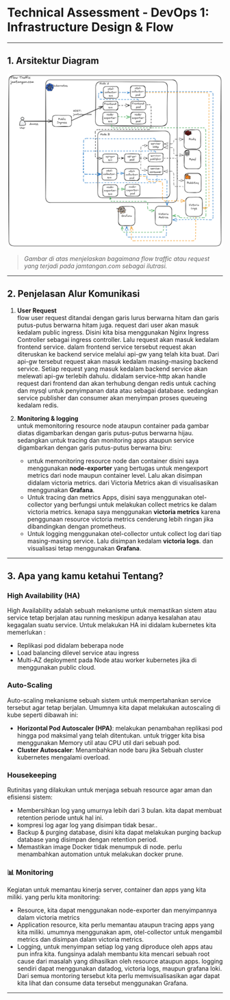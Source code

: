 # Technical Assessment - DevOps 1: Infrastructure Design & Flow

---

## 1. Arsitektur Diagram

![Architecture Diagram](./infrastructure-diagram.png)

> *Gambar di atas menjelaskan bagaimana flow traffic atau request yang terjadi pada jamtangan.com sebagai ilutrasi.*

---

## 2. Penjelasan Alur Komunikasi

1. **User Request**  
   flow user request ditandai dengan garis lurus berwarna hitam dan garis putus-putus berwarna hitam juga. request dari user akan masuk kedalam public ingress. Disini kita bisa menggunakan Nginx Ingress Controller sebagai ingress controller. Lalu request akan masuk kedalam frontend service. dalam frontend service tersebut request akan diteruskan ke backend service melalui api-gw yang telah kita buat. Dari api-gw tersebut request akan masuk kedalam masing-masing backend service. Setiap request yang masuk kedalam backend service akan melewati api-gw terlebih dahulu. didalam service-http akan handle request dari frontend dan akan terhubung dengan redis untuk caching dan mysql untuk penyimpanan data atau sebagai database. sedangkan service publisher dan consumer akan menyimpan proses queueing kedalam redis.

2. **Monitoring & logging**  
   untuk memonitoring resource node ataupun container pada gambar diatas digambarkan dengan garis putus-putus berwarna hijau. sedangkan untuk tracing dan monitoring apps ataupun service digambarkan dengan garis putus-putus berwarna biru:
   - untuk memonitoring resource node dan container disini saya menggunakan **node-exporter** yang bertugas untuk mengexport metrics dari node maupun container level. Lalu akan disimpan didalam victoria metrics. dari Victoria Metrics akan di visualisasikan menggunakan **Grafana**.
   - Untuk tracing dan metrics Apps, disini saya menggunakan otel-collector yang berfungsi untuk melakukan collect metrics ke dalam victoria metrics. kenapa saya menggunakan **victoria metrics** karena penggunaan resource victoria metrics cenderung lebih ringan jika dibandingkan dengan prometheus.
   - Untuk logging menggunakan otel-collector untuk collect log dari tiap masing-masing service. Lalu disimpan kedalam **victoria logs**. dan visualisasi tetap menggunakan **Grafana**.

---

## 3. Apa yang kamu ketahui Tentang?

### High Availability (HA)
High Availability adalah sebuah mekanisme untuk memastikan sistem atau service tetap berjalan atau running meskipun adanya kesalahan atau kegagalan suatu service.
Untuk melakukan HA ini didalam kubernetes kita memerlukan :
- Replikasi pod didalam beberapa node
- Load balancing dilevel service atau ingress
- Multi-AZ deployment pada Node atau worker kubernetes jika di menggunakan public cloud.

### Auto-Scaling

Auto-scaling mekanisme sebuah sistem untuk mempertahankan service tersebut agar tetap berjalan. Umumnya kita dapat melakukan autoscaling di kube seperti dibawah ini:
- **Horizontal Pod Autoscaler (HPA)**: melakukan penambahan replikasi pod hingga pod maksimal yang telah ditentukan. untuk trigger kita bisa menggunakan Memory util atau CPU util dari sebuah pod.
- **Cluster Autoscaler**: Menambahkan node baru jika Sebuah cluster kubernetes mengalami overload.

### Housekeeping

Rutinitas yang dilakukan untuk menjaga sebuah resource agar aman dan efisiensi sistem:
- Membersihkan log yang umurnya lebih dari 3 bulan. kita dapat membuat retention periode untuk hal ini.
- kompresi log agar log yang disimpan tidak besar..
- Backup & purging database, disini kita dapat melakukan purging backup database yang disimpan dengan retention period.
- Memastikan image Docker tidak menumpuk di node. perlu menambahkan automation untuk melakukan docker prune.

### 📊 Monitoring

Kegiatan untuk memantau kinerja server, container dan apps yang kita miliki. yang perlu kita monitoring:
- Resource, kita dapat menggunakan node-exporter dan menyimpannya dalam victoria metrics
- Application resource, kita perlu memantau ataupun tracing apps yang kita miliki. umumnya menggunakan apm, otel-collector untuk mengambil metrics dan disimpan dalam victoria metrics.
- Logging, untuk menyimpan setiap log yang diproduce oleh apps atau pun infra kita. fungsinya adalah membantu kita mencari sebuah root cause dari masalah yang dihasilkan oleh resource ataupun apps. logging sendiri dapat menggunakan datadog, victoria logs, maupun grafana loki.
Dari semua montoring tersebut kita perlu memvisualisasikan agar dapat kita lihat dan consume data tersebut menggunakan Grafana.

---
